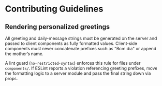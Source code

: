 # Contributing Guidelines

## Rendering personalized greetings

All greeting and daily-message strings must be generated on the server and passed to client components as fully formatted values. Client-side components must never concatenate prefixes such as "Bom dia" or append the mother’s name.

A lint guard (`no-restricted-syntax`) enforces this rule for files under `components/`. If ESLint reports a violation referencing greeting prefixes, move the formatting logic to a server module and pass the final string down via props.
